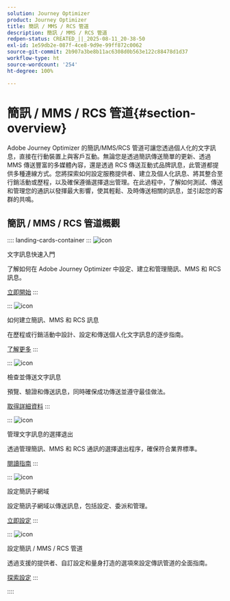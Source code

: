```yaml
---
solution: Journey Optimizer
product: Journey Optimizer
title: 簡訊 / MMS / RCS 管道
description: 簡訊 / MMS / RCS 管道
redpen-status: CREATED_||_2025-08-11_20-38-50
exl-id: 1e59db2e-087f-4ce8-9d9e-99ff872c0062
source-git-commit: 2b907a3be8b11ac6308d0b563e122c88478d1d37
workflow-type: ht
source-wordcount: '254'
ht-degree: 100%

---
```


# 簡訊 / MMS / RCS 管道{#section-overview}

Adobe Journey Optimizer 的簡訊/MMS/RCS 管道可讓您透過個人化的文字訊息，直接在行動裝置上與客戶互動。無論您是透過簡訊傳送簡單的更新、透過 MMS 傳送豐富的多媒體內容，還是透過 RCS 傳送互動式品牌訊息，此管道都提供多種連線方式。您將探索如何設定服務提供者、建立及個人化訊息、將其整合至行銷活動或歷程，以及確保遵循選擇退出管理。在此過程中，了解如何測試、傳送和管理您的通訊以發揮最大影響，使其輕鬆、及時傳送相關的訊息，並引起您的客群的共鳴。

## 簡訊 / MMS / RCS 管道概觀

:::: landing-cards-container
:::
![icon](https://cdn.experienceleague.adobe.com/icons/circle-play.svg?lang=zh-Hant)

文字訊息快速入門

了解如何在 Adobe Journey Optimizer 中設定、建立和管理簡訊、MMS 和 RCS 訊息。

[立即開始](../using/sms/get-started-sms.md)
:::

:::
![icon](https://cdn.experienceleague.adobe.com/icons/list-check.svg?lang=zh-Hant)

如何建立簡訊、MMS 和 RCS 訊息

在歷程或行銷活動中設計、設定和傳送個人化文字訊息的逐步指南。

[了解更多](../using/sms/create-sms.md)
:::

:::
![icon](https://cdn.experienceleague.adobe.com/icons/list-check.svg?lang=zh-Hant)

檢查並傳送文字訊息

預覽、驗證和傳送訊息，同時確保成功傳送並遵守最佳做法。

[取得詳細資料](../using/sms/send-sms.md)
:::

:::
![icon](https://cdn.experienceleague.adobe.com/icons/shield-halved.svg?lang=zh-Hant)

管理文字訊息的選擇退出

透過管理簡訊、MMS 和 RCS 通訊的選擇退出程序，確保符合業界標準。

[閱讀指南](../using/sms/sms-opt-out.md)
:::

:::
![icon](https://cdn.experienceleague.adobe.com/icons/gear.svg?lang=zh-Hant)

設定簡訊子網域

設定簡訊子網域以傳送訊息，包括設定、委派和管理。

[立即設定](../using/sms/sms-subdomains.md)
:::

:::
![icon](https://cdn.experienceleague.adobe.com/icons/code-branch.svg?lang=zh-Hant)

設定簡訊 / MMS / RCS 管道

透過支援的提供者、自訂設定和量身打造的選項來設定傳訊管道的全面指南。

[探索設定](configure-sms-landing-page.md)
:::

::::
